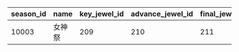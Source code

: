 |season_id|name|key_jewel_id|advance_jewel_id|final_jewel_id|extra_level|per_level_point|level_max|weekly_point|level_price|point_change_type|reward_id|proportion|start_time|limit_time|end_time|
| --- | --- | --- | --- | --- | --- | --- | --- | --- | --- | --- | --- | --- | --- | --- | --- |
|10003|女神祭|209|210|211|20|200|100|3000|150|12|94002|500|2023/01/17 11:00:00|2023/03/31 04:59:59|2023/04/10 04:59:59|